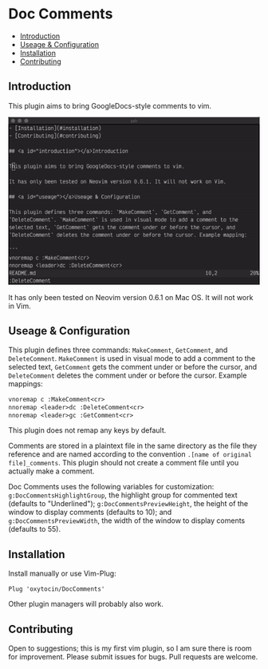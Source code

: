 # Doc Comments

- [Introduction](#introduction)
- [Useage & Configuration](#usage)
- [Installation](#installation)
- [Contributing](#contributing)

## <a id="introduction"></a>Introduction

This plugin aims to bring GoogleDocs-style comments to vim.

![demo](./demo.gif)

It has only been tested on Neovim version 0.6.1 on Mac OS. It will not work in Vim.

## <a id="useage"></a>Useage & Configuration

This plugin defines three commands: `MakeComment`, `GetComment`, and `DeleteComment`. `MakeComment` is used in visual mode to add a comment to the selected text, `GetComment` gets the comment under or before the cursor, and `DeleteComment` deletes the comment under or before the cursor. Example mappings:

```
vnoremap c :MakeComment<cr>
nnoremap <leader>dc :DeleteComment<cr>
nnoremap <leader>gc :GetComment<cr>
```

This plugin does not remap any keys by default.

Comments are stored in a plaintext file in the same directory as the file they reference and are named according to the convention `.[name of original file]_comments`. This plugin should not create a comment file until you actually make a comment.

Doc Comments uses the following variables for customization: `g:DocCommentsHighlightGroup`, the highlight group for commented text (defaults to "Underlined"); `g:DocCommentsPreviewHeight`, the height of the window to display comments (defaults to 10); and `g:DocCommentsPreviewWidth`, the width of the window to display coments (defaults to 55).

## <a id="installation"></a>Installation

Install manually or use Vim-Plug:

```
Plug 'oxytocin/DocComments'
```

Other plugin managers will probably also work.

## <a id="contributing"></a>Contributing

Open to suggestions; this is my first vim plugin, so I am sure there is room for improvement. Please submit issues for bugs. Pull requests are welcome.
